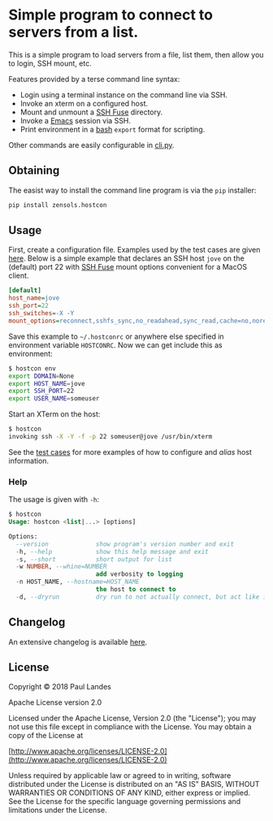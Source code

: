 # Simple program to connect to servers from a list.

This is a simple program to load servers from a file, list them, then allow you to login, SSH mount, etc.

Features provided by a terse command line syntax:

* Login using a terminal instance on the command line via SSH.
* Invoke an xterm on a configured host.
* Mount and unmount a [SSH Fuse] directory.
* Invoke a [Emacs] session via SSH.
* Print environment in a [bash] `export` format for scripting.

Other commands are easily configurable in [cli.py](python/zensols/hostcon/cli.py).


## Obtaining

The easist way to install the command line program is via the `pip` installer:
```bash
pip install zensols.hostcon
```


## Usage

First, create a configuration file.  Examples used by the test cases are
given [here](test-resources).  Below is a simple example that declares an SSH
host `jove` on the (default) port 22 with [SSH Fuse] mount options convenient for
a MacOS client.

```ini
[default]
host_name=jove
ssh_port=22
ssh_switches=-X -Y
mount_options=reconnect,sshfs_sync,no_readahead,sync_read,cache=no,noreadahead,noubc,noappledouble,noapplexattr
```

Save this example to `~/.hostconrc` or anywhere else specified in environment
variable `HOSTCONRC`.  Now we can get include this as environment:

```bash
$ hostcon env
export DOMAIN=None
export HOST_NAME=jove
export SSH_PORT=22
export USER_NAME=someuser
```

Start an XTerm on the host:

```bash
$ hostcon
invoking ssh -X -Y -f -p 22 someuser@jove /usr/bin/xterm
```

See the [test cases](test/python/tests.py) for more examples of how to
configure and *alias* host information.


### Help

The usage is given with `-h`:

```sql
$ hostcon
Usage: hostcon <list|...> [options]

Options:
  --version             show program's version number and exit
  -h, --help            show this help message and exit
  -s, --short           short output for list
  -w NUMBER, --whine=NUMBER
                        add verbosity to logging
  -n HOST_NAME, --hostname=HOST_NAME
                        the host to connect to
  -d, --dryrun          dry run to not actually connect, but act like it
```


## Changelog

An extensive changelog is available [here](CHANGELOG.md).


## License

Copyright © 2018 Paul Landes

Apache License version 2.0

Licensed under the Apache License, Version 2.0 (the "License");
you may not use this file except in compliance with the License.
You may obtain a copy of the License at

[http://www.apache.org/licenses/LICENSE-2.0](http://www.apache.org/licenses/LICENSE-2.0)

Unless required by applicable law or agreed to in writing, software
distributed under the License is distributed on an "AS IS" BASIS,
WITHOUT WARRANTIES OR CONDITIONS OF ANY KIND, either express or implied.
See the License for the specific language governing permissions and
limitations under the License.


<!-- links -->
[SSH Fuse]: https://github.com/libfuse/sshfs
[Emacs]: https://www.gnu.org/software/emacs/
[bash]: https://www.gnu.org/software/bash/

